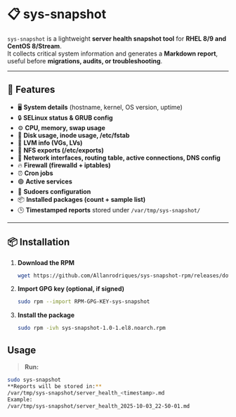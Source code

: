 # 📋 sys-snapshot

`sys-snapshot` is a lightweight **server health snapshot tool** for **RHEL 8/9 and CentOS 8/Stream**.  
It collects critical system information and generates a **Markdown report**, useful before **migrations, audits, or troubleshooting**.

---

## 🚀 Features

- 🖥️ **System details** (hostname, kernel, OS version, uptime)  
- 🔒 **SELinux status & GRUB config**  
- ⚙️ **CPU, memory, swap usage**  
- 💾 **Disk usage, inode usage, /etc/fstab**  
- 📂 **LVM info (VGs, LVs)**  
- 📂 **NFS exports (/etc/exports)**  
- 📡 **Network interfaces, routing table, active connections, DNS config**  
- 🔥 **Firewall (firewalld + iptables)**  
- ⏰ **Cron jobs**  
- 🟢 **Active services**  
- 🔑 **Sudoers configuration**  
- 📦 **Installed packages (count + sample list)**  
- 🕒 **Timestamped reports** stored under `/var/tmp/sys-snapshot/`  

---

## 📦 Installation
1. **Download the RPM**  
   ```bash
   wget https://github.com/Allanrodriques/sys-snapshot-rpm/releases/download/v1.0/sys-snapshot-1.0-1.el8.noarch.rpm
   
2. **Import GPG key (optional, if signed)**
   ```bash
   sudo rpm --import RPM-GPG-KEY-sys-snapshot

3. **Install the package**
   ```bash
   sudo rpm -ivh sys-snapshot-1.0-1.el8.noarch.rpm


## Usage
> **Run:**
```bash
sudo sys-snapshot
**Reports will be stored in:**
/var/tmp/sys-snapshot/server_health_<timestamp>.md
Example:
/var/tmp/sys-snapshot/server_health_2025-10-03_22-50-01.md








